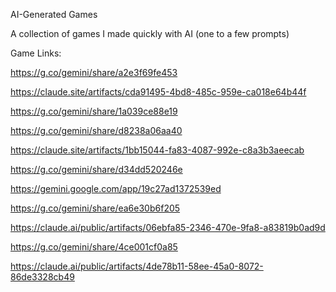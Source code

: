 AI-Generated Games

A collection of games I made quickly with AI (one to a few prompts)

Game Links:

https://g.co/gemini/share/a2e3f69fe453

https://claude.site/artifacts/cda91495-4bd8-485c-959e-ca018e64b44f

https://g.co/gemini/share/1a039ce88e19

https://g.co/gemini/share/d8238a06aa40

https://claude.site/artifacts/1bb15044-fa83-4087-992e-c8a3b3aeecab

https://g.co/gemini/share/d34dd520246e

https://gemini.google.com/app/19c27ad1372539ed

https://g.co/gemini/share/ea6e30b6f205

https://claude.ai/public/artifacts/06ebfa85-2346-470e-9fa8-a83819b0ad9d

https://g.co/gemini/share/4ce001cf0a85

https://claude.ai/public/artifacts/4de78b11-58ee-45a0-8072-86de3328cb49
